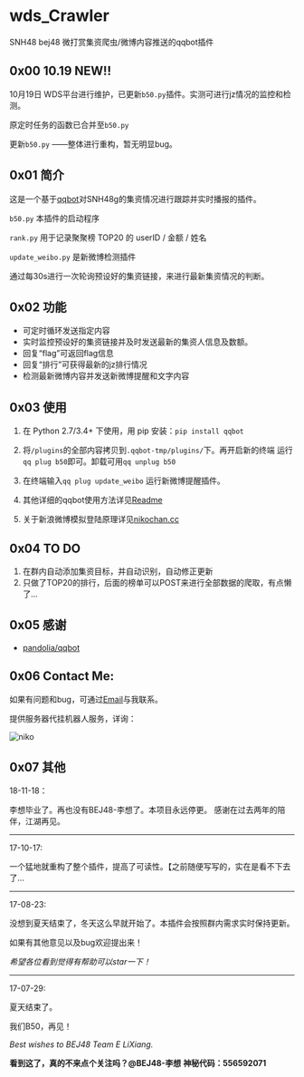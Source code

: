 # wds_Crawler
SNH48 bej48 微打赏集资爬虫/微博内容推送的qqbot插件

## 0x00 10.19 NEW!!

10月19日 WDS平台进行维护，已更新``b50.py``插件。实测可进行jz情况的监控和检测。

原定时任务的函数已合并至``b50.py``

更新``b50.py`` ——整体进行重构，暂无明显bug。



## 0x01 简介
这是一个基于[qqbot](https://github.com/pandolia/qqbot)对SNH48g的集资情况进行跟踪并实时播报的插件。


``b50.py`` 本插件的启动程序

``rank.py`` 用于记录聚聚榜 TOP20 的 userID / 金额 / 姓名

``update_weibo.py`` 是新微博检测插件

通过每30s进行一次轮询预设好的集资链接，来进行最新集资情况的判断。

## 0x02 功能
* 可定时循环发送指定内容
* 实时监控预设好的集资链接并及时发送最新的集资人信息及数额。
* 回复“flag”可返回flag信息
* 回复“排行”可获得最新的jz排行情况
* 检测最新微博内容并发送新微博提醒和文字内容

## 0x03 使用
1. 在 Python 2.7/3.4+ 下使用，用 pip 安装：``pip install qqbot``

2. 将``/plugins``的全部内容拷贝到``.qqbot-tmp/plugins/``下。再开启新的终端 运行``qq plug b50``即可。卸载可用``qq unplug b50``

3. 在终端输入``qq plug update_weibo`` 运行新微博提醒插件。
3. 其他详细的qqbot使用方法详见[Readme](https://github.com/pandolia/qqbot)

4. 关于新浪微博模拟登陆原理详见[nikochan.cc](http://www.nikochan.cc/2017/08/03/Crawlerweibonotloggin/)

## 0x04 TO DO
1. 在群内自动添加集资目标，并自动识别，自动修正更新
2. 只做了TOP20的排行，后面的榜单可以POST来进行全部数据的爬取，有点懒了...


## 0x05 感谢
* [pandolia/qqbot]()

## 0x06 Contact Me:

如果有问题和bug，可通过[Email](mailto:pyf0311@gmail.com)与我联系。

提供服务器代挂机器人服务，详询：

![niko](http://wx1.sinaimg.cn/mw690/6a45b037ly1fjx0w7s0umj207306o3zb.jpg)

## 0x07 其他
18-11-18：

李想毕业了。再也没有BEJ48-李想了。本项目永远停更。
感谢在过去两年的陪伴，江湖再见。

---------
17-10-17:

一个猛地就重构了整个插件，提高了可读性。【之前随便写写的，实在是看不下去了...

---------
17-08-23:

没想到夏天结束了，冬天这么早就开始了。本插件会按照群内需求实时保持更新。

如果有其他意见以及bug欢迎提出来！

*希望各位看到觉得有帮助可以star一下！*

---------
17-07-29:

夏天结束了。

我们B50，再见！


*Best wishes to BEJ48 Team E LiXiang.* 

**看到这了，真的不来点个关注吗？@BEJ48-李想**
**神秘代码：556592071**
